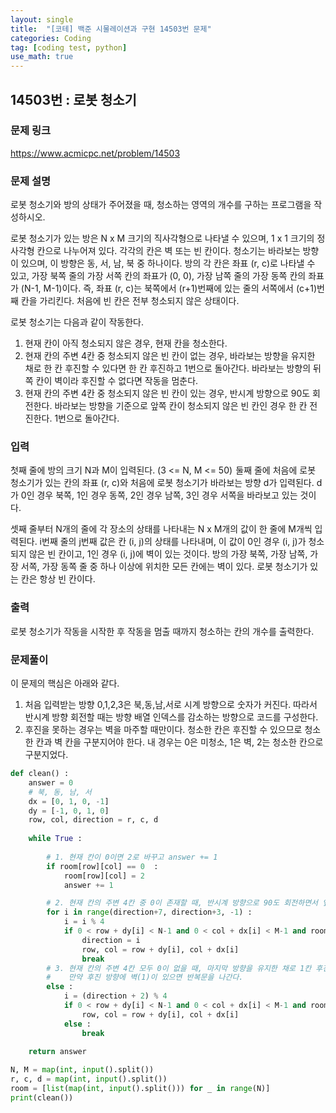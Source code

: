 ```yaml
---
layout: single
title:  "[코테] 백준 시물레이션과 구현 14503번 문제"
categories: Coding
tag: [coding test, python]
use_math: true
---
```


## 14503번 : 로봇 청소기
### 문제 링크
<https://www.acmicpc.net/problem/14503>

### 문제 설명
로봇 청소기와 방의 상태가 주어졌을 때, 청소하는 영역의 개수를 구하는 프로그램을 작성하시오.

로봇 청소기가 있는 방은 N x M 크기의 직사각형으로 나타낼 수 있으며, 1 x 1 크기의 정사각형 칸으로 나누어져 있다. 각각의 칸은 벽 또는 빈 칸이다. 청소기는 바라보는 방향이 있으며, 이 방향은 동, 서, 남, 북 중 하나이다. 방의 각 칸은 좌표 (r, c)로 나타낼 수 있고, 가장 북쪽 줄의 가장 서쪽 칸의 좌표가 (0, 0), 가장 남쪽 줄의 가장 동쪽 칸의 좌표가 (N-1, M-1)이다. 즉, 좌표 (r, c)는 북쪽에서 (r+1)번째에 있는 줄의 서쪽에서 (c+1)번째 칸을 가리킨다. 처음에 빈 칸은 전부 청소되지 않은 상태이다.

로봇 청소기는 다음과 같이 작동한다.

1. 현재 칸이 아직 청소되지 않은 경우, 현재 칸을 청소한다.
2. 현재 칸의 주변 4칸 중 청소되지 않은 빈 칸이 없는 경우, 바라보는 방향을 유지한 채로 한 칸 후진할 수 있다면 한 칸 후진하고 1번으로 돌아간다. 바라보는 방향의 뒤쪽 칸이 벽이라 후진할 수 없다면 작동을 멈춘다.
3. 현재 칸의 주변 4칸 중 청소되지 않은 빈 칸이 있는 경우, 반시계 방향으로 90도 회전한다. 바라보는 방향을 기준으로 앞쪽 칸이 청소되지 않은 빈 칸인 경우 한 칸 전진한다. 1번으로 돌아간다.

### 입력
첫째 줄에 방의 크기 N과 M이 입력된다. (3 <= N, M <= 50)  둘째 줄에 처음에 로봇 청소기가 있는 칸의 좌표 (r, c)와 처음에 로봇 청소기가 바라보는 방향 d가 입력된다. d가 0인 경우 북쪽, 1인 경우 동쪽, 2인 경우 남쪽, 3인 경우 서쪽을 바라보고 있는 것이다.

셋째 줄부터 N개의 줄에 각 장소의 상태를 나타내는 N x M개의 값이 한 줄에 M개씩 입력된다. i번째 줄의 j번째 값은 칸 (i, j)의 상태를 나타내며, 이 값이 0인 경우 
(i, j)가 청소되지 않은 빈 칸이고, 1인 경우 (i, j)에 벽이 있는 것이다. 방의 가장 북쪽, 가장 남쪽, 가장 서쪽, 가장 동쪽 줄 중 하나 이상에 위치한 모든 칸에는 벽이 있다. 로봇 청소기가 있는 칸은 항상 빈 칸이다.

### 출력
로봇 청소기가 작동을 시작한 후 작동을 멈출 때까지 청소하는 칸의 개수를 출력한다.

### 문제풀이
이 문제의 핵심은 아래와 같다. 
1. 처음 입력받는 방향 0,1,2,3은 북,동,남,서로 시계 방향으로 숫자가 커진다. 따라서 반시계 방향 회전할 때는 방향 배열 인덱스를 감소하는 방향으로 코드를 구성한다.
2. 후진을 못하는 경우는 벽을 마주할 때만이다. 청소한 칸은 후진할 수 있으므로 청소한 칸과 벽 칸을 구분지어야 한다. 내 경우는 0은 미청소, 1은 벽, 2는 청소한 칸으로 구분지었다.


```python
def clean() :
    answer = 0
    # 북, 동, 남, 서
    dx = [0, 1, 0, -1]
    dy = [-1, 0, 1, 0]
    row, col, direction = r, c, d
    
    while True :
        
        # 1. 현재 칸이 0이면 2로 바꾸고 answer += 1         
        if room[row][col] == 0  :
            room[row][col] = 2
            answer += 1

        # 2. 현재 칸의 주변 4칸 중 0이 존재할 때, 반시계 방향으로 90도 회전하면서 앞쪽 칸이 0이면 1칸 전진하고 1번으로 돌아가기
        for i in range(direction+7, direction+3, -1) :
            i = i % 4
            if 0 < row + dy[i] < N-1 and 0 < col + dx[i] < M-1 and room[row+dy[i]][col+dx[i]] == 0:
                direction = i
                row, col = row + dy[i], col + dx[i]
                break     
        # 3. 현재 칸의 주변 4칸 모두 0이 없을 때, 마지막 방향을 유지한 채로 1칸 후진하고 1번으로 돌아가기
        #    만약 후진 방향에 벽(1)이 있으면 반복문을 나간다.
        else : 
            i = (direction + 2) % 4
            if 0 < row + dy[i] < N-1 and 0 < col + dx[i] < M-1 and room[row+dy[i]][col+dx[i]] != 1:
                row, col = row + dy[i], col + dx[i]
            else :
                break    
                
    return answer

N, M = map(int, input().split())
r, c, d = map(int, input().split())
room = [list(map(int, input().split())) for _ in range(N)]
print(clean())
```

